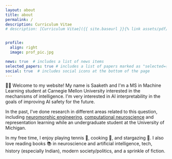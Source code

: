 ```yaml
---
layout: about
title: about
permalink: /
description: Curriculum Vitae
# description: [Curriculum Vitae]({{ site.baseurl }}{% link assets/pdf/Medepalli_Saaketh_CV.pdf %}) -> how to link to other pages/assets regularly 


profile:
  align: right
  image: prof_pic.jpg

news: true  # includes a list of news items
selected_papers: true # includes a list of papers marked as "selected={true}"
social: true  # includes social icons at the bottom of the page
---
```


👋🏽 Welcome to my website! My name is Saaketh and I'm a MS in Machine Learning student at Carnegie Mellon University interested in the mechanisms of intelligence. I'm very interested in AI interpretability in the goals of improving AI safety for the future. 

In the past, I've done research in different areas related to this question, including [neuromorphic engineering](https://onlinelibrary.wiley.com/doi/full/10.1002/aisy.202200179), [computational neuroscience](https://www.reddit.com/r/neuromatch/comments/xo3nk4/saaketh_medepalli_vip_inhibitory_neurons_in_the/) and representation learning while an undergraduate student at the University of Michigan.

[comment]: <> (post arXiv of report for EECS 598 and post next to deep learning representations)

In my free time, I enjoy playing tennis 🎾, cooking 🥘, and stargazing 🔭. I also love reading books 📚 in neuroscience and artificial intelligence, tech, history (especially Indian), modern society/politics, and a sprinkle of fiction.
